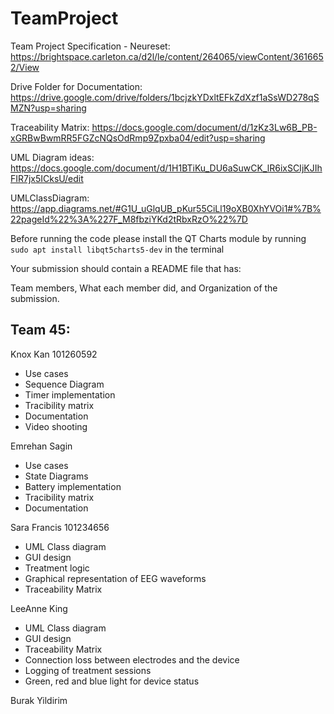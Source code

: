 # TeamProject
Team Project Specification - Neureset: https://brightspace.carleton.ca/d2l/le/content/264065/viewContent/3616652/View

Drive Folder for Documentation: https://drive.google.com/drive/folders/1bcjzkYDxltEFkZdXzf1aSsWD278qSMZN?usp=sharing

Traceability Matrix: https://docs.google.com/document/d/1zKz3Lw6B_PB-xGRBwBwmRR5FGZcNQsOdRmp9Zpxba04/edit?usp=sharing

UML Diagram ideas: https://docs.google.com/document/d/1H1BTiKu_DU6aSuwCK_lR6ixSCIjKJIhFIR7jx5ICksU/edit

UMLClassDiagram: https://app.diagrams.net/#G1U_uGlqUB_pKur55CiLl19oXB0XhYVOi1#%7B%22pageId%22%3A%227F_M8fbziYKd2tRbxRzO%22%7D

Before running the code please install the QT Charts module by running `sudo apt install libqt5charts5-dev` in the terminal

Your submission should contain a README file that has:

Team members,
What each member did, and
Organization of the submission.


## Team 45:

Knox Kan 101260592
* Use cases
* Sequence Diagram
* Timer implementation
* Tracibility matrix
* Documentation
* Video shooting

Emrehan Sagin
* Use cases
* State Diagrams
* Battery implementation
* Tracibility matrix
* Documentation

Sara Francis 101234656
* UML Class diagram
* GUI design
* Treatment logic
* Graphical representation of EEG waveforms
* Traceability Matrix

LeeAnne King
* UML Class diagram
* GUI design
* Traceability Matrix
* Connection loss between electrodes and the device
* Logging of treatment sessions
* Green, red and blue light for device status

Burak Yildirim

